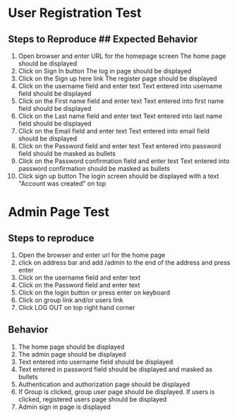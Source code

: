 
# User Registration Test
## Steps to Reproduce                                           ## Expected Behavior                               
1. Open browser and enter URL for the homepage screen           The home page should be displayed                      
2. Click on Sign In button                                      The log in page should be displayed
3. Click on the Sign up here link                               The register page should be displayed
4. Click on the username field and enter text                   Text entered into username field should be displayed
5. Click on the First name field and enter text                 Text entered into first name field should be displayed
6. Click on the Last name field and enter text                  Text entered into last name field should be displayed
7. Click on the Email field and enter text                      Text entered into email field should be displayed
8. Click on the Password field and enter text                   Text entered into password field should be masked as bullets
9. Click on the Password confirmation field and enter text      Text entered into password confirmation should be masked as bullets
10. Click sign up button                                        The login screen should be displayed with a text "Account was created" on top

# Admin Page Test
## Steps to reproduce
1. Open the browser and enter url for the home page
2. click on address bar and add /admin to the end of the address and press enter
3. Click on the username field and enter text
4. Click on the Password field and enter text
5. Click on the login button or press enter on keyboard
6. Click on group link and/or users link
7. Click LOG OUT on top right hand corner

## Behavior
1. The home page should be displayed
2. The admin page should be displayed
3. Text entered into username field should be displayed
4. Text entered in password field should be displayed and masked as bullets
5. Authentication and authorization page should be displayed
6. If Group is clicked, group user page should be displayed. If users is clicked, registered users page should be displayed  
7. Admin sign in page is displayed
